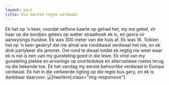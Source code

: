 ```yaml
---
layout: post
title: Die eerste regte verdwaal
---
```

Ek het op 'n keer, voordat selfone kaarte op gehad het, my ma gebel, vir haar op die bordjies gelees op watter straathoek ek is, en gevra vir aanwysings huistoe. Ek was 300 meter van die huis af. Ek was 16. Tolkien het op 'n keer geskryf dat nie almal wie ronddwaal verdwaal het nie, en ek dink partykeer dis jammer. Om rond te dwaal totdat ek regtig nie weet waar ek is nie is een van my gunsteling goed in die lewe. Ek vind van my gunsteling plekke en ervarings op onortedokse en alternatiewe roetes terug na die bekende toe.
Ek het vandag my eerste behoorlike verdwaal in Europa verdwaal. Ek het in die verkeerde rigting op die regte bus gery, en ek is dankbaar daarvoor. 
![Haarlem](https://lh3.googleusercontent.com/pw/AM-JKLVQKZE2N8pdh7tjgD4du-142mDS1O8lK6ey_bBO7qAxraY67l5acB7F3KsjRjSW3kFfj90Npr7_WCu3EdT66b3g8r_SsusLQB779DeW3vzIvL-r1Bff3eFssVGkgcVysCRKM8Hzq65lEhaUS0mmA-SqWw=w597-h901-no?authuser=0){:class="img-responsive"}
